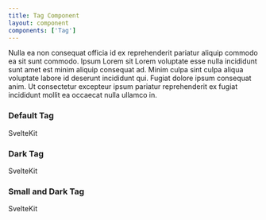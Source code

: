 ```yaml
---
title: Tag Component
layout: component
components: ['Tag']
---
```


<script>
  import { Tag, Preview } from '$lib/components'
</script>

Nulla ea non consequat officia id ex reprehenderit pariatur aliquip commodo ea sit sunt commodo. Ipsum Lorem sit Lorem voluptate esse nulla incididunt sunt amet est minim aliquip consequat ad. Minim culpa sint culpa aliqua voluptate labore id deserunt incididunt qui. Fugiat dolore ipsum consequat anim. Ut consectetur excepteur ipsum pariatur reprehenderit ex fugiat incididunt mollit ea occaecat nulla ullamco in.

### Default Tag

<Tag>SvelteKit</Tag>

### Dark Tag

<Tag type="dark">SvelteKit</Tag>

### Small and Dark Tag

<Tag type="dark" size="sm">SvelteKit</Tag>
